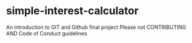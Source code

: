 # simple-interest-calculator
An introduction to GIT and Github final project
Please not CONTRIBUTING AND Code of Conduct guidelines
